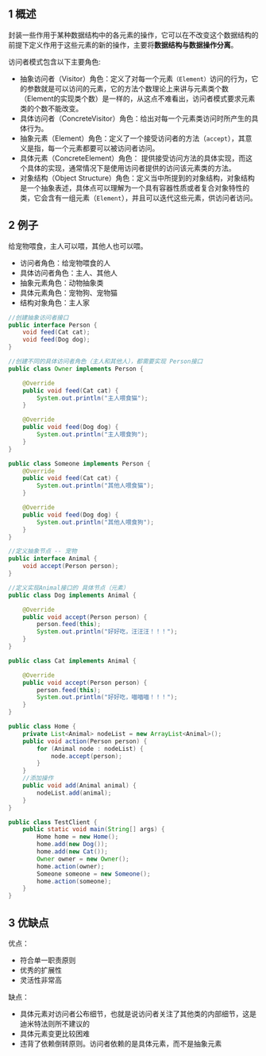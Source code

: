 ## 1 概述

封装一些作用于某种数据结构中的各元素的操作，它可以在不改变这个数据结构的前提下定义作用于这些元素的新的操作，主要将**数据结构与数据操作分离**。

访问者模式包含以下主要角色:

- 抽象访问者（Visitor）角色：定义了对每一个元素`（Element）`访问的行为，它的参数就是可以访问的元素，它的方法个数理论上来讲与元素类个数（Element的实现类个数）是一样的，从这点不难看出，访问者模式要求元素类的个数不能改变。
- 具体访问者（ConcreteVisitor）角色：给出对每一个元素类访问时所产生的具体行为。
- 抽象元素（Element）角色：定义了一个接受访问者的方法（`accept`），其意义是指，每一个元素都要可以被访问者访问。
- 具体元素（ConcreteElement）角色： 提供接受访问方法的具体实现，而这个具体的实现，通常情况下是使用访问者提供的访问该元素类的方法。
- 对象结构（Object Structure）角色：定义当中所提到的对象结构，对象结构是一个抽象表述，具体点可以理解为一个具有容器性质或者复合对象特性的类，它会含有一组元素（`Element`），并且可以迭代这些元素，供访问者访问。

## 2 例子

给宠物喂食，主人可以喂，其他人也可以喂。

- 访问者角色：给宠物喂食的人
- 具体访问者角色：主人、其他人
- 抽象元素角色：动物抽象类
- 具体元素角色：宠物狗、宠物猫
- 结构对象角色：主人家

```java
//创建抽象访问者接口
public interface Person {
    void feed(Cat cat);
    void feed(Dog dog);
}

//创建不同的具体访问者角色（主人和其他人），都需要实现 Person接口
public class Owner implements Person {

    @Override
    public void feed(Cat cat) {
        System.out.println("主人喂食猫");
    }

    @Override
    public void feed(Dog dog) {
        System.out.println("主人喂食狗");
    }
}

public class Someone implements Person {
    @Override
    public void feed(Cat cat) {
        System.out.println("其他人喂食猫");
    }

    @Override
    public void feed(Dog dog) {
        System.out.println("其他人喂食狗");
    }
}

//定义抽象节点 -- 宠物
public interface Animal {
    void accept(Person person);
}

//定义实现Animal接口的 具体节点（元素）
public class Dog implements Animal {

    @Override
    public void accept(Person person) {
        person.feed(this);
        System.out.println("好好吃，汪汪汪！！！");
    }
}

public class Cat implements Animal {

    @Override
    public void accept(Person person) {
        person.feed(this);
        System.out.println("好好吃，喵喵喵！！！");
    }
}

public class Home {
    private List<Animal> nodeList = new ArrayList<Animal>();
    public void action(Person person) {
        for (Animal node : nodeList) {
            node.accept(person);
        }
    }
    //添加操作
    public void add(Animal animal) {
        nodeList.add(animal);
    }
}

public class TestClient {
    public static void main(String[] args) {
        Home home = new Home();
        home.add(new Dog());
        home.add(new Cat());
        Owner owner = new Owner();
        home.action(owner);
        Someone someone = new Someone();
        home.action(someone);
    }
}
```



## 3 优缺点

优点：

- 符合单一职责原则
- 优秀的扩展性
- 灵活性非常高

缺点：

- 具体元素对访问者公布细节，也就是说访问者关注了其他类的内部细节，这是迪米特法则所不建议的
- 具体元素变更比较困难
- 违背了依赖倒转原则。访问者依赖的是具体元素，而不是抽象元素